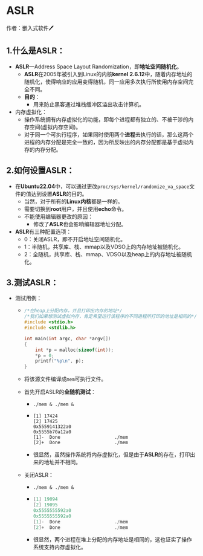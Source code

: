 # ASLR

作者：嵌入式软件:pen:

## 1.什么是ASLR：

- **ASLR**—Address Space Layout Randomization，即**地址空间随机化**。
  - **ASLR**在2005年被引入到Linux的内核**kernel 2.6.12**中，随着内存地址的随机化，使得响应的应用变得随机，同一应用多次执行所使用内存空间完全不同。
  - **目的**：
    - 用来防止黑客通过堆栈缓冲区溢出攻击计算机。
- 内存虚拟化：
  - 操作系统拥有内存虚拟化的功能，即每个进程都有独立的、不被干涉的内存空间(虚拟内存空间)。
  - 对于同一个可执行程序，如果同时使用两个**进程**去执行的话，那么这两个进程的内存分配是完全一致的，因为所反映出的内存分配都是基于虚拟内存的内存分配。

## 2.如何设置ASLR：

- 在**Ubuntu22.04**中，可以通过更改`proc/sys/kernel/randomize_va_space`文件的值达到设置**ASLR**的目的。
  - 当然，对于所有的**Linux内核**都是一样的。
  - 需要切换到**root**用户，并且使用**echo**命令。
  - 不能使用编辑器更改的原因：
    - 修改了**ASLR**也会影响编辑器地址分配。
- **ASLR**有三种配置选项：
  - 0：关闭ASLR，即不开启地址空间随机化。
  - 1：半随机，共享库、栈、mmap以及VDSO上的内存地址被随机化。
  - 2：全随机，共享库、栈、mmap、VDSO以及heap上的内存地址被随机化。

## 3.测试ASLR：

- 测试用例：

  - ```c
    /*在heap上分配内存，并且打印出内存的地址*/
    /*我们如果想测试虚拟内存，肯定希望运行该程序的不同进程所打印的地址是相同的*/
    #include <stdio.h>
    #include <stdlib.h>
    
    int main(int argc, char *argv[])
    {
        int *p = malloc(sizeof(int));
        *p = 0;
        printf("%p\n", p);
    }
    ```

  - 将该源文件编译成`mem`可执行文件。

  - 首先开启ASLR的**全随机测试**：

    - ```shell
      ./mem & ./mem &
      ```

    - ```shell
      [1] 17424
      [2] 17425
      0x5559141322a0
      0x5555b70a12a0
      [1]-  Done                    ./mem
      [2]+  Done                    ./mem
      ```

    - 很显然，虽然操作系统将内存虚拟化，但是由于**ASLR**的存在，打印出来的地址并不相同。

  - 关闭ASLR：

    - ```shell
      ./mem & ./mem &
      ```

    - ```c
      [1] 19094
      [2] 19095
      0x5555555592a0
      0x5555555592a0
      [1]-  Done                    ./mem
      [2]+  Done                    ./mem
      ```

    - 很显然，两个进程在堆上分配的内存地址是相同的，这也证实了操作系统支持内存虚拟化。
